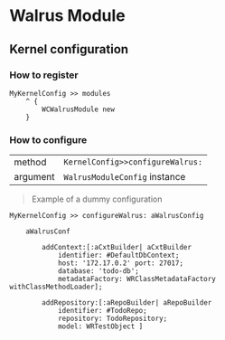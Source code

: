 # Walrus Module


## Kernel configuration

### How to register

```smalltalk
MyKernelConfig >> modules
    ^ {
        WCWalrusModule new
    }
```


### How to configure

|          |                                    |
|---       | ---                                |
| method   | `KernelConfig>>configureWalrus:` |
| argument | `WalrusModuleConfig` instance    |


> Example of a dummy configuration

```smalltalk
MyKernelConfig >> configureWalrus: aWalrusConfig
	
    aWalrusConf

        addContext:[:aCxtBuilder| aCxtBuilder
            identifier: #DefaultDbContext;
            host: '172.17.0.2' port: 27017;
            database: 'todo-db';
            metadataFactory: WRClassMetadataFactory withClassMethodLoader];

        addRepository:[:aRepoBuilder| aRepoBuilder
            identifier: #TodoRepo;
            repository: TodoRepository;
            model: WRTestObject ]
```
